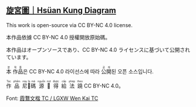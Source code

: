 ## [旋宮圖｜Hsüan Kung Diagram](https://yongzs1218.github.io/hsuan-kung)

This work is open-source via CC BY-NC 4.0 license.

本作品依據 CC BY-NC 4.0 授權開放原始碼。

本作品はオープンソースであり、CC BY-NC 4.0 ライセンスに基づいて公開されています。

<ruby>本<rt>본</rt></ruby> <ruby>作<rt>작</rt></ruby><ruby>品<rt>품</rt></ruby>은 CC BY-NC 4.0 라이선스에 따라 <ruby>公<rt>공</rt></ruby><ruby>開<rt>개</rt></ruby>된 오픈 소스입니다.

<ruby>作<rt>Tác</rt></ruby>&nbsp;&nbsp;<ruby>品<rt>phẩm</rt></ruby>&nbsp;&nbsp;<ruby>尼<rt>này</rt></ruby><ruby>𱺵<rt>là</rt></ruby><ruby>碼<rt>mã</rt></ruby>&nbsp;&nbsp;<ruby>源<rt>nguồn</rt></ruby>&nbsp;&nbsp;<ruby>𩦓<rt>mở</rt></ruby>&nbsp;&nbsp;<ruby>得<rt>được</rt></ruby>&nbsp;&nbsp;<ruby>給<rt>cấp</rt></ruby>&nbsp;&nbsp;<ruby>法<rt>phép</rt></ruby>&nbsp;&nbsp;<ruby>蹺<rt>theo</rt></ruby> CC BY-NC 4.0。

Font: [霞鶩文楷 TC / LGXW Wen Kai TC](https://github.com/lxgw/LxgwWenkaiTC)